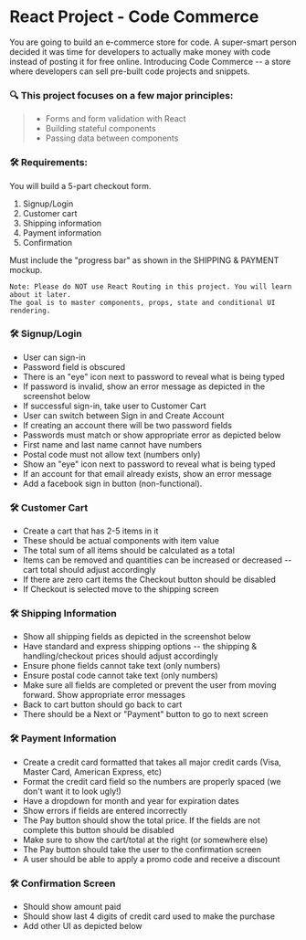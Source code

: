 # React Project - Code Commerce

You are going to build an e-commerce store for code. A super-smart person decided it was time for developers to actually make money with code instead of posting it for free online. Introducing Code Commerce -- a store where developers can sell pre-built code projects and snippets.

### 🔍 This project focuses on a few major principles:

> - Forms and form validation with React
> - Building stateful components
> - Passing data between components

### 🛠 Requirements:
You will build a 5-part checkout form.

1. Signup/Login
2. Customer cart
3. Shipping information
4. Payment information
5. Confirmation

Must include the "progress bar" as shown in the SHIPPING & PAYMENT mockup.
```
Note: Please do NOT use React Routing in this project. You will learn about it later. 
The goal is to master components, props, state and conditional UI rendering.
```
### 🛠 Signup/Login

- User can sign-in
- Password field is obscured
- There is an "eye" icon next to password to reveal what is being typed
- If password is invalid, show an error message as depicted in the screenshot below
- If successful sign-in, take user to Customer Cart
- User can switch between Sign in and Create Account
- If creating an account there will be two password fields
- Passwords must match or show appropriate error as depicted below
- First name and last name cannot have numbers
- Postal code must not allow text (numbers only)
- Show an "eye" icon next to password to reveal what is being typed
- If an account for that email already exists, show an error message
- Add a facebook sign in button (non-functional).

### 🛠 Customer Cart

- Create a cart that has 2-5 items in it
- These should be actual components with item value
- The total sum of all items should be calculated as a total
- Items can be removed and quantities can be increased or decreased -- cart total should adjust accordingly
- If there are zero cart items the Checkout button should be disabled
- If Checkout is selected move to the shipping screen

### 🛠 Shipping Information

- Show all shipping fields as depicted in the screenshot below
- Have standard and express shipping options -- the shipping & handling/checkout prices should adjust accordingly
- Ensure phone fields cannot take text (only numbers)
- Ensure postal code cannot take text (only numbers)
- Make sure all fields are completed or prevent the user from moving forward. Show appropriate error messages
- Back to cart button should go back to cart
- There should be a Next or "Payment" button to go to next screen

### 🛠 Payment Information

- Create a credit card formatted that takes all major credit cards (Visa, Master Card, American Express, etc)
- Format the credit card field so the numbers are properly spaced (we don't want it to look ugly!)
- Have a dropdown for month and year for expiration dates
- Show errors if fields are entered incorrectly
- The Pay button should show the total price. If the fields are not complete this button should be disabled
- Make sure to show the cart/total at the right (or somewhere else)
- The Pay button should take the user to the confirmation screen
- A user should be able to apply a promo code and receive a discount

### 🛠 Confirmation Screen

- Should show amount paid
- Should show last 4 digits of credit card used to make the purchase
- Add other UI as depicted below
